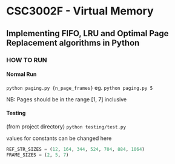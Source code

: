 # CSC3002F - Virtual Memory

## Implementing FIFO, LRU and Optimal Page Replacement algorithms in Python

### HOW TO RUN

#### Normal Run

`python paging.py {n_page_frames}`
eg. `python paging.py 5`

NB: Pages should be in the range [1, 7] inclusive

#### Testing

(from project directory)
`python testing/test.py`

values for constants can be changed here
```python
REF_STR_SIZES = (12, 164, 344, 524, 704, 884, 1064)
FRAME_SIZES = (2, 5, 7)
```
